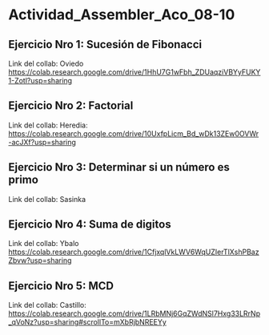 # Actividad_Assembler_Aco_08-10


## Ejercicio Nro 1: Sucesión de Fibonacci

Link del collab: Oviedo
https://colab.research.google.com/drive/1HhU7G1wFbh_ZDUaqziVBYyFUKY1-Zotl?usp=sharing


## Ejercicio Nro 2: Factorial

Link del collab: Heredia: https://colab.research.google.com/drive/10UxfpLicm_Bd_wDk13ZEw0OVWr-acJXf?usp=sharing


## Ejercicio Nro 3: Determinar si un número es primo

Link del collab: Sasinka


## Ejercicio Nro 4: Suma de digitos

Link del collab: Ybalo
https://colab.research.google.com/drive/1CfjxqlVkLWV6WqUZIerTlXshPBazZbvw?usp=sharing

## Ejercicio Nro 5: MCD

Link del collab: Castillo: https://colab.research.google.com/drive/1LRbMNj6GqZWdNSl7Hxg33LRrNp_qVoNz?usp=sharing#scrollTo=mXbRjbNREEYy
